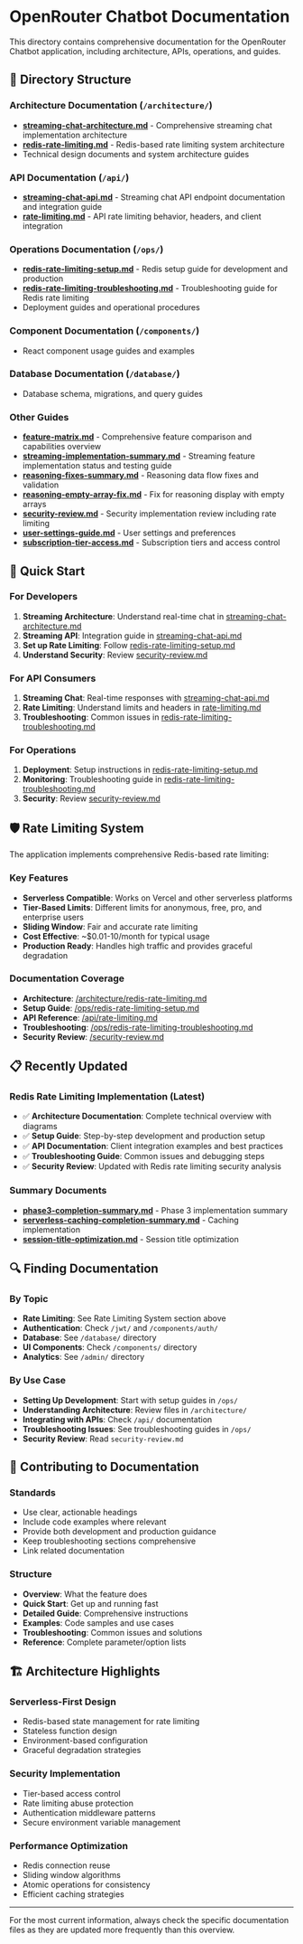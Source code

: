 # OpenRouter Chatbot Documentation

This directory contains comprehensive documentation for the OpenRouter Chatbot application, including architecture, APIs, operations, and guides.

## 📁 Directory Structure

### Architecture Documentation (`/architecture/`)

- **[streaming-chat-architecture.md](./architecture/streaming-chat-architecture.md)** - Comprehensive streaming chat implementation architecture
- **[redis-rate-limiting.md](./architecture/redis-rate-limiting.md)** - Redis-based rate limiting system architecture  
- Technical design documents and system architecture guides

### API Documentation (`/api/`)

- **[streaming-chat-api.md](./api/streaming-chat-api.md)** - Streaming chat API endpoint documentation and integration guide
- **[rate-limiting.md](./api/rate-limiting.md)** - API rate limiting behavior, headers, and client integration

### Operations Documentation (`/ops/`)

- **[redis-rate-limiting-setup.md](./ops/redis-rate-limiting-setup.md)** - Redis setup guide for development and production
- **[redis-rate-limiting-troubleshooting.md](./ops/redis-rate-limiting-troubleshooting.md)** - Troubleshooting guide for Redis rate limiting
- Deployment guides and operational procedures

### Component Documentation (`/components/`)

- React component usage guides and examples

### Database Documentation (`/database/`)

- Database schema, migrations, and query guides

### Other Guides

- **[feature-matrix.md](./feature-matrix.md)** - Comprehensive feature comparison and capabilities overview
- **[streaming-implementation-summary.md](./streaming-implementation-summary.md)** - Streaming feature implementation status and testing guide
- **[reasoning-fixes-summary.md](./reasoning-fixes-summary.md)** - Reasoning data flow fixes and validation
- **[reasoning-empty-array-fix.md](./reasoning-empty-array-fix.md)** - Fix for reasoning display with empty arrays
- **[security-review.md](./security-review.md)** - Security implementation review including rate limiting
- **[user-settings-guide.md](./user-settings-guide.md)** - User settings and preferences
- **[subscription-tier-access.md](./subscription-tier-access.md)** - Subscription tiers and access control

## 🚀 Quick Start

### For Developers

1. **Streaming Architecture**: Understand real-time chat in [streaming-chat-architecture.md](./architecture/streaming-chat-architecture.md)
2. **Streaming API**: Integration guide in [streaming-chat-api.md](./api/streaming-chat-api.md)
3. **Set up Rate Limiting**: Follow [redis-rate-limiting-setup.md](./ops/redis-rate-limiting-setup.md)
4. **Understand Security**: Review [security-review.md](./security-review.md)

### For API Consumers

1. **Streaming Chat**: Real-time responses with [streaming-chat-api.md](./api/streaming-chat-api.md)
2. **Rate Limiting**: Understand limits and headers in [rate-limiting.md](./api/rate-limiting.md)
3. **Troubleshooting**: Common issues in [redis-rate-limiting-troubleshooting.md](./ops/redis-rate-limiting-troubleshooting.md)

### For Operations

1. **Deployment**: Setup instructions in [redis-rate-limiting-setup.md](./ops/redis-rate-limiting-setup.md)
2. **Monitoring**: Troubleshooting guide in [redis-rate-limiting-troubleshooting.md](./ops/redis-rate-limiting-troubleshooting.md)
3. **Security**: Review [security-review.md](./security-review.md)

## 🛡️ Rate Limiting System

The application implements comprehensive Redis-based rate limiting:

### Key Features

- **Serverless Compatible**: Works on Vercel and other serverless platforms
- **Tier-Based Limits**: Different limits for anonymous, free, pro, and enterprise users
- **Sliding Window**: Fair and accurate rate limiting
- **Cost Effective**: ~$0.01-10/month for typical usage
- **Production Ready**: Handles high traffic and provides graceful degradation

### Documentation Coverage

- **Architecture**: [/architecture/redis-rate-limiting.md](./architecture/redis-rate-limiting.md)
- **Setup Guide**: [/ops/redis-rate-limiting-setup.md](./ops/redis-rate-limiting-setup.md)
- **API Reference**: [/api/rate-limiting.md](./api/rate-limiting.md)
- **Troubleshooting**: [/ops/redis-rate-limiting-troubleshooting.md](./ops/redis-rate-limiting-troubleshooting.md)
- **Security Review**: [/security-review.md](./security-review.md)

## 📋 Recently Updated

### Redis Rate Limiting Implementation (Latest)

- ✅ **Architecture Documentation**: Complete technical overview with diagrams
- ✅ **Setup Guide**: Step-by-step development and production setup
- ✅ **API Documentation**: Client integration examples and best practices
- ✅ **Troubleshooting Guide**: Common issues and debugging steps
- ✅ **Security Review**: Updated with Redis rate limiting security analysis

### Summary Documents

- **[phase3-completion-summary.md](./phase3-completion-summary.md)** - Phase 3 implementation summary
- **[serverless-caching-completion-summary.md](./serverless-caching-completion-summary.md)** - Caching implementation
- **[session-title-optimization.md](./session-title-optimization.md)** - Session title optimization

## 🔍 Finding Documentation

### By Topic

- **Rate Limiting**: See Rate Limiting System section above
- **Authentication**: Check `/jwt/` and `/components/auth/`
- **Database**: See `/database/` directory
- **UI Components**: Check `/components/` directory
- **Analytics**: See `/admin/` directory

### By Use Case

- **Setting Up Development**: Start with setup guides in `/ops/`
- **Understanding Architecture**: Review files in `/architecture/`
- **Integrating with APIs**: Check `/api/` documentation
- **Troubleshooting Issues**: See troubleshooting guides in `/ops/`
- **Security Review**: Read `security-review.md`

## 📝 Contributing to Documentation

### Standards

- Use clear, actionable headings
- Include code examples where relevant
- Provide both development and production guidance
- Keep troubleshooting sections comprehensive
- Link related documentation

### Structure

- **Overview**: What the feature does
- **Quick Start**: Get up and running fast
- **Detailed Guide**: Comprehensive instructions
- **Examples**: Code samples and use cases
- **Troubleshooting**: Common issues and solutions
- **Reference**: Complete parameter/option lists

## 🏗️ Architecture Highlights

### Serverless-First Design

- Redis-based state management for rate limiting
- Stateless function design
- Environment-based configuration
- Graceful degradation strategies

### Security Implementation

- Tier-based access control
- Rate limiting abuse protection
- Authentication middleware patterns
- Secure environment variable management

### Performance Optimization

- Redis connection reuse
- Sliding window algorithms
- Atomic operations for consistency
- Efficient caching strategies

---

For the most current information, always check the specific documentation files as they are updated more frequently than this overview.
